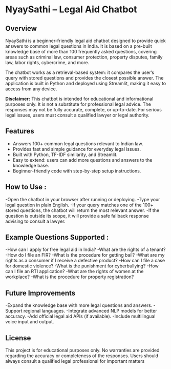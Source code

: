 # NyaySathi – Legal Aid Chatbot

## Overview  
NyaySathi is a beginner-friendly legal aid chatbot designed to provide quick answers to common legal questions in India. It is based on a pre-built knowledge base of more than 100 frequently asked questions, covering areas such as criminal law, consumer protection, property disputes, family law, labor rights, cybercrime, and more.  

The chatbot works as a retrieval-based system: it compares the user’s query with stored questions and provides the closest possible answer. The application is built in Python and deployed using Streamlit, making it easy to access from any device.  

**Disclaimer:** This chatbot is intended for educational and informational purposes only. It is not a substitute for professional legal advice. The responses may not be fully accurate, complete, or up-to-date. For serious legal issues, users must consult a qualified lawyer or legal authority.  


## Features  
- Answers 100+ common legal questions relevant to Indian law.  
- Provides fast and simple guidance for everyday legal issues.  
- Built with Python, TF-IDF similarity, and Streamlit.  
- Easy to extend: users can add more questions and answers to the knowledge base.  
- Beginner-friendly code with step-by-step setup instructions.  

## How to Use :

-Open the chatbot in your browser after running or deploying.
-Type your legal question in plain English.
-If your query matches one of the 100+ stored questions, the chatbot will return the most relevant answer.
-If the question is outside its scope, it will provide a safe fallback response advising to consult a lawyer. 

## Example Questions Supported :

-How can I apply for free legal aid in India?
-What are the rights of a tenant?
-How do I file an FIR?
-What is the procedure for getting bail?
-What are my rights as a consumer if I receive a defective product?
-How can I file a case for domestic violence?
-What is the punishment for cyberbullying?
-How can I file an RTI application?
-What are the rights of women at the workplace?
-What is the procedure for property registration?

## Future Improvements

-Expand the knowledge base with more legal questions and answers.
-Support regional languages.
-Integrate advanced NLP models for better accuracy.
-Add official legal aid APIs (if available).
-Include multilingual voice input and output.

## License

This project is for educational purposes only.
No warranties are provided regarding the accuracy or completeness of the responses.
Users should always consult a qualified legal professional for important matters

